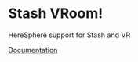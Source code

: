 # Stash VRoom!

HereSphere support for Stash and VR

[Documentation][docs]

[docs]: https://zyquon.github.io/stash-vroom/
